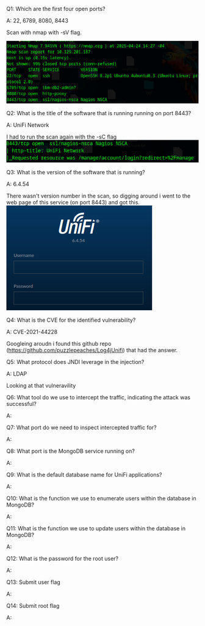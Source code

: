
Q1: Which are the first four open ports?

A: 22, 6789, 8080, 8443

Scan with nmap with -sV flag.

![](../../Img/Pasted%20image%2020250424150410.png)

Q2: What is the title of the software that is running running on port 8443?

A: UniFi Network

I had to run the scan again with the -sC flag
![](../../Img/Pasted%20image%2020250424151327.png)

Q3: What is the version of the software that is running?

A: 6.4.54

There wasn't version number in the scan, so digging around i went to the web page of this service (on port 8443) and got this.
![](../../Img/Pasted%20image%2020250424151922.png)

Q4: What is the CVE for the identified vulnerability?

A: CVE-2021-44228

Googleing aroudn i found this github repo (https://github.com/puzzlepeaches/Log4jUnifi) that had the answer.

Q5: What protocol does JNDI leverage in the injection?

A: LDAP

Looking at that vulneravility

Q6: What tool do we use to intercept the traffic, indicating the attack was successful?

A: 

Q7: What port do we need to inspect intercepted traffic for?

A: 

Q8: What port is the MongoDB service running on?

A: 

Q9: What is the default database name for UniFi applications?

A: 

Q10: What is the function we use to enumerate users within the database in MongoDB?

A: 

Q11: What is the function we use to update users within the database in MongoDB?

A: 

Q12: What is the password for the root user?

A: 

Q13: Submit user flag

A: 

Q14: Submit root flag

A: 
